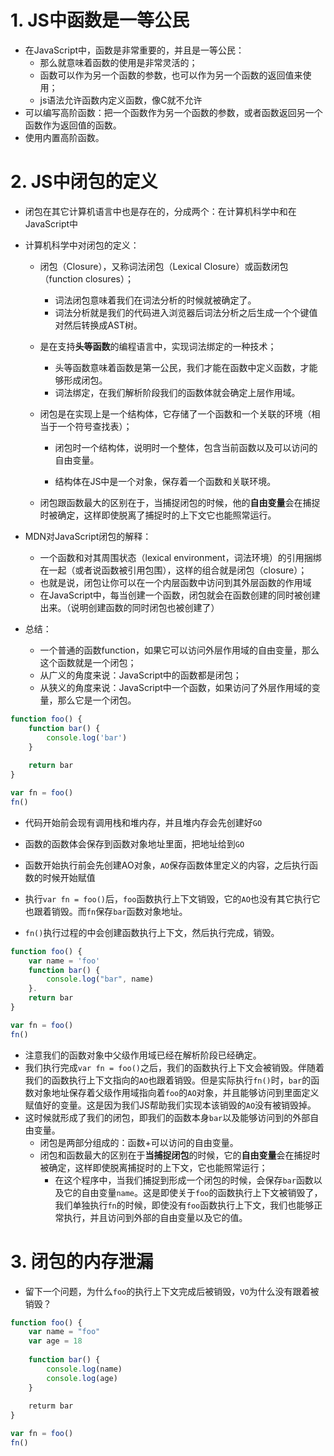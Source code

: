 # 1. JS中函数是一等公民

+ 在JavaScript中，函数是非常重要的，并且是一等公民：
  + 那么就意味着函数的使用是非常灵活的；
  + 函数可以作为另一个函数的参数，也可以作为另一个函数的返回值来使用；
  + js语法允许函数内定义函数，像C就不允许
+ 可以编写高阶函数：把一个函数作为另一个函数的参数，或者函数返回另一个函数作为返回值的函数。
+ 使用内置高阶函数。

# 2. JS中闭包的定义

+ 闭包在其它计算机语言中也是存在的，分成两个：在计算机科学中和在JavaScript中

+ 计算机科学中对闭包的定义：
  + 闭包（Closure），又称词法闭包（Lexical Closure）或函数闭包（function closures）；
    + 词法闭包意味着我们在词法分析的时候就被确定了。
    + 词法分析就是我们的代码进入浏览器后词法分析之后生成一个个键值对然后转换成AST树。
    
  + 是在支持**头等函数**的编程语言中，实现词法绑定的一种技术；
    + 头等函数意味着函数是第一公民，我们才能在函数中定义函数，才能够形成闭包。
    + 词法绑定，在我们解析阶段我们的函数体就会确定上层作用域。
    
  + 闭包是在实现上是一个结构体，它存储了一个函数和一个关联的环境（相当于一个符号查找表）；
  
    + 闭包时一个结构体，说明时一个整体，包含当前函数以及可以访问的自由变量。
  
    + 结构体在JS中是一个对象，保存着一个函数和关联环境。
  
  + 闭包跟函数最大的区别在于，当捕捉闭包的时候，他的**自由变量**会在捕捉时被确定，这样即使脱离了捕捉时的上下文它也能照常运行。
  
+ MDN对JavaScript闭包的解释：
  + 一个函数和对其周围状态（lexical environment，词法环境）的引用捆绑在一起（或者说函数被引用包围），这样的组合就是闭包（closure）；
  + 也就是说，闭包让你可以在一个内层函数中访问到其外层函数的作用域
  + 在JavaScript中，每当创建一个函数，闭包就会在函数创建的同时被创建出来。（说明创建函数的同时闭包也被创建了）

+ 总结：
  + 一个普通的函数function，如果它可以访问外层作用域的自由变量，那么这个函数就是一个闭包；
  + 从广义的角度来说：JavaScript中的函数都是闭包；
  + 从狭义的角度来说：JavaScript中一个函数，如果访问了外层作用域的变量，那么它是一个闭包。

```js
function foo() {
    function bar() {
        console.log('bar')
    }
    
    return bar
}

var fn = foo()
fn()
```

+ 代码开始前会现有调用栈和堆内存，并且堆内存会先创建好`GO`
+ 函数的函数体会保存到函数对象地址里面，把地址给到`GO`

+ 函数开始执行前会先创建AO对象，`AO`保存函数体里定义的内容，之后执行函数的时候开始赋值
+ 执行`var fn = foo()`后，`foo`函数执行上下文销毁，它的`AO`也没有其它执行它也跟着销毁。而`fn`保存`bar`函数对象地址。
+ `fn()`执行过程的中会创建函数执行上下文，然后执行完成，销毁。

```js
function foo() {
    var name = 'foo'
    function bar() {
        console.log("bar", name)
    }.
    return bar
}

var fn = foo()
fn()
```

+ 注意我们的函数对象中父级作用域已经在解析阶段已经确定。
+ 我们执行完成`var fn = foo()`之后，我们的函数执行上下文会被销毁。伴随着我们的函数执行上下文指向的`AO`也跟着销毁。但是实际执行`fn()`时，`bar`的函数对象地址保存着父级作用域指向着`foo`的`AO`对象，并且能够访问到里面定义赋值好的变量。这是因为我们JS帮助我们实现本该销毁的`AO`没有被销毁掉。
+ 这时候就形成了我们的闭包，即我们的函数本身`bar`以及能够访问到的外部自由变量。
  + 闭包是两部分组成的：函数+可以访问的自由变量。
  + 闭包和函数最大的区别在于**当捕捉闭包**的时候，它的**自由变量**会在捕捉时被确定，这样即使脱离捕捉时的上下文，它也能照常运行；
    + 在这个程序中，当我们捕捉到形成一个闭包的时候，会保存`bar`函数以及它的自由变量`name`。这是即使关于`foo`的函数执行上下文被销毁了，我们单独执行`fn`的时候，即使没有`foo`函数执行上下文，我们也能够正常执行，并且访问到外部的自由变量以及它的值。

# 3. 闭包的内存泄漏

+ 留下一个问题，为什么`foo`的执行上下文完成后被销毁，`VO`为什么没有跟着被销毁？

```js
function foo() {
    var name = "foo"
    var age = 18
    
    function bar() {
        console.log(name)
        console.log(age)
    }
    
    returm bar 
}

var fn = foo()
fn()
```

































